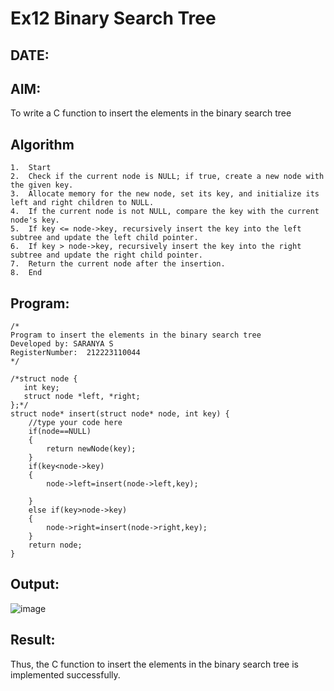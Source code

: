 # Ex12 Binary Search Tree
## DATE:
## AIM:
To write a C function to insert the elements in the binary search tree

## Algorithm
```
1.	Start
2.	Check if the current node is NULL; if true, create a new node with the given key.
3.	Allocate memory for the new node, set its key, and initialize its left and right children to NULL.
4.	If the current node is not NULL, compare the key with the current node's key.
5.	If key <= node->key, recursively insert the key into the left subtree and update the left child pointer.
6.	If key > node->key, recursively insert the key into the right subtree and update the right child pointer.
7.	Return the current node after the insertion.
8.	End

```
## Program:
```
/*
Program to insert the elements in the binary search tree
Developed by: SARANYA S
RegisterNumber:  212223110044
*/
```
```
/*struct node {
   int key;
   struct node *left, *right;
};*/
struct node* insert(struct node* node, int key) {
    //type your code here
    if(node==NULL)
    {
        return newNode(key);
    }
    if(key<node->key)
    {
        node->left=insert(node->left,key);
        
    }
    else if(key>node->key)
    {
        node->right=insert(node->right,key);
    }
    return node;
}
```
## Output:
![image](https://github.com/user-attachments/assets/98eba7d5-3274-4849-870f-344036cf9c54)

## Result:
Thus, the C function to insert the elements in the binary search tree is implemented successfully.
